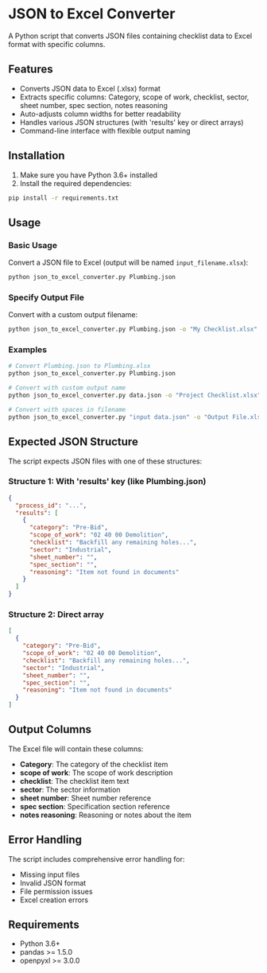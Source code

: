 # JSON to Excel Converter

A Python script that converts JSON files containing checklist data to Excel format with specific columns.

## Features

- Converts JSON data to Excel (.xlsx) format
- Extracts specific columns: Category, scope of work, checklist, sector, sheet number, spec section, notes reasoning
- Auto-adjusts column widths for better readability
- Handles various JSON structures (with 'results' key or direct arrays)
- Command-line interface with flexible output naming

## Installation

1. Make sure you have Python 3.6+ installed
2. Install the required dependencies:

```bash
pip install -r requirements.txt
```

## Usage

### Basic Usage

Convert a JSON file to Excel (output will be named `input_filename.xlsx`):

```bash
python json_to_excel_converter.py Plumbing.json
```

### Specify Output File

Convert with a custom output filename:

```bash
python json_to_excel_converter.py Plumbing.json -o "My Checklist.xlsx"
```

### Examples

```bash
# Convert Plumbing.json to Plumbing.xlsx
python json_to_excel_converter.py Plumbing.json

# Convert with custom output name
python json_to_excel_converter.py data.json -o "Project Checklist.xlsx"

# Convert with spaces in filename
python json_to_excel_converter.py "input data.json" -o "Output File.xlsx"
```

## Expected JSON Structure

The script expects JSON files with one of these structures:

### Structure 1: With 'results' key (like Plumbing.json)
```json
{
  "process_id": "...",
  "results": [
    {
      "category": "Pre-Bid",
      "scope_of_work": "02 40 00 Demolition",
      "checklist": "Backfill any remaining holes...",
      "sector": "Industrial",
      "sheet_number": "",
      "spec_section": "",
      "reasoning": "Item not found in documents"
    }
  ]
}
```

### Structure 2: Direct array
```json
[
  {
    "category": "Pre-Bid",
    "scope_of_work": "02 40 00 Demolition",
    "checklist": "Backfill any remaining holes...",
    "sector": "Industrial",
    "sheet_number": "",
    "spec_section": "",
    "reasoning": "Item not found in documents"
  }
]
```

## Output Columns

The Excel file will contain these columns:
- **Category**: The category of the checklist item
- **scope of work**: The scope of work description
- **checklist**: The checklist item text
- **sector**: The sector information
- **sheet number**: Sheet number reference
- **spec section**: Specification section reference
- **notes reasoning**: Reasoning or notes about the item

## Error Handling

The script includes comprehensive error handling for:
- Missing input files
- Invalid JSON format
- File permission issues
- Excel creation errors

## Requirements

- Python 3.6+
- pandas >= 1.5.0
- openpyxl >= 3.0.0 